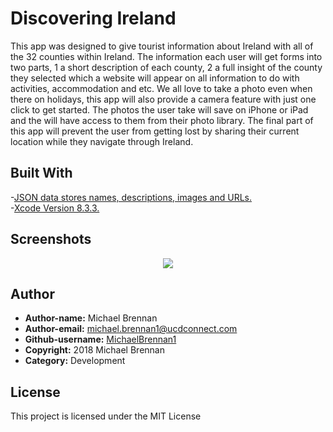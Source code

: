 # Discovering Ireland

This app was designed to give tourist information about Ireland with all of the 32 counties within Ireland. The information each user will get forms into two parts, 1 a short description of each county, 2 a full insight of the county they selected which a website will appear on all information to do with activities, accommodation and etc.
We all love to take a photo even when there on holidays, this app will also provide a camera feature with just one click to get started. The photos the user take will save on iPhone or iPad and the will have access to them from their photo library.
The final part of this app will prevent the user from getting lost by sharing their current location while they navigate through Ireland.

## Built With
-[JSON data stores names, descriptions, images and URLs.](http://demo2167950.mockable.io/introducingIreland)<br />
-[Xcode Version 8.3.3.](https://itunes.apple.com/us/app/xcode/id497799835?ls=1&mt=12)

## Screenshots

<p align="center">
<img src="https://user-images.githubusercontent.com/23315228/30443163-82fd9a50-9976-11e7-8383-8607c7293aa4.png">
</p>

## Author

* **Author-name:** Michael Brennan
* **Author-email:** michael.brennan1@ucdconnect.com
* **Github-username:** [MichaelBrennan1](https://github.com/MichaelBrennan1)
* **Copyright:** 2018 Michael Brennan
* **Category:** Development

## License

This project is licensed under the MIT License 
